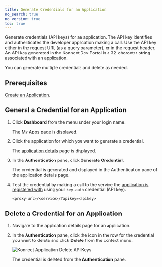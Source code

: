 ```yaml
---
title: Generate Credentials for an Application
no_search: true
no_version: true
toc: true
---
```


Generate credentials (API keys) for an application. The API key identifies and authenticates
the developer application making a call. Use the API key either in the request URL (as a query parameter),
or in the request header. An API key generated in the Konnect Dev Portal is a 32-character string associated
with an application.

You can generate multiple credentials and delete as needed.

## Prerequisites

[Create an Application](/konnect/dev-portal/developers/dev-apps#create-app-portal).

## General a Credential for an Application

1. Click **Dashboard** from the menu under your login name.

   The My Apps page is displayed.

2. Click the application for which you want to generate a credential.

   The [application details](/konnect/dev-portal/developers/dev-apps#app-details-page) page is displayed.

3. In the **Authentication** pane, click **Generate Credential**.

   The credential is generated and displayed in
   the Authentication pane of the application details page.

4. Test the credential by making a call to the service the
   [application is registered with](/konnect/dev-portal/developers/dev-reg-app-service)
   using your `key-auth` credential (API key).

   ```
   <proxy-url>/<service>/?apikey=<apikey>
   ```

## Delete a Credential for an Application

1. Navigate to the application details page for an application.

2. In the **Authentication** pane, click the icon in the row for the credential you want to delete
   and click **Delete** from the context menu.

   ![Konnect Application Delete API Keys](/assets/images/docs/konnect/konnect-dev-gen-app-cred-api-key.png)

   The credential is deleted from the **Authentication** pane.
